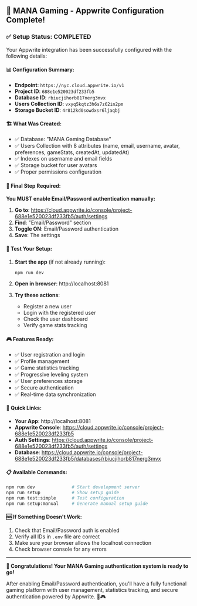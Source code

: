 ## 🎉 MANA Gaming - Appwrite Configuration Complete!

### ✅ **Setup Status: COMPLETED**

Your Appwrite integration has been successfully configured with the following details:

#### 📊 **Configuration Summary:**
- **Endpoint**: `https://nyc.cloud.appwrite.io/v1`
- **Project ID**: `688e1e520023df233fb5`
- **Database ID**: `rbiucjihorb817nerg3mvx`
- **Users Collection ID**: `vxyq5kqtz3h6s7z62in2pm`
- **Storage Bucket ID**: `4r812kd0sowdxsr6ljaqbj`

#### 🏗️ **What Was Created:**
- ✅ Database: "MANA Gaming Database"
- ✅ Users Collection with 8 attributes (name, email, username, avatar, preferences, gameStats, createdAt, updatedAt)
- ✅ Indexes on username and email fields
- ✅ Storage bucket for user avatars
- ✅ Proper permissions configuration

#### 🚨 **Final Step Required:**
**You MUST enable Email/Password authentication manually:**

1. **Go to**: https://cloud.appwrite.io/console/project-688e1e520023df233fb5/auth/settings
2. **Find**: "Email/Password" section
3. **Toggle ON**: Email/Password authentication
4. **Save**: The settings

#### 🧪 **Test Your Setup:**

1. **Start the app** (if not already running):
   ```bash
   npm run dev
   ```

2. **Open in browser**: http://localhost:8081

3. **Try these actions**:
   - Register a new user
   - Login with the registered user
   - Check the user dashboard
   - Verify game stats tracking

#### 🎮 **Features Ready:**
- ✅ User registration and login
- ✅ Profile management
- ✅ Game statistics tracking
- ✅ Progressive leveling system
- ✅ User preferences storage
- ✅ Secure authentication
- ✅ Real-time data synchronization

#### 🔗 **Quick Links:**
- **Your App**: http://localhost:8081
- **Appwrite Console**: https://cloud.appwrite.io/console/project-688e1e520023df233fb5
- **Auth Settings**: https://cloud.appwrite.io/console/project-688e1e520023df233fb5/auth/settings
- **Database**: https://cloud.appwrite.io/console/project-688e1e520023df233fb5/databases/rbiucjihorb817nerg3mvx

#### 📋 **Available Commands:**
```bash
npm run dev              # Start development server
npm run setup            # Show setup guide
npm run test:simple      # Test configuration
npm run setup:manual     # Generate manual setup guide
```

#### 🆘 **If Something Doesn't Work:**
1. Check that Email/Password auth is enabled
2. Verify all IDs in `.env` file are correct
3. Make sure your browser allows the localhost connection
4. Check browser console for any errors

---

**🎊 Congratulations! Your MANA Gaming authentication system is ready to go!**

After enabling Email/Password authentication, you'll have a fully functional gaming platform with user management, statistics tracking, and secure authentication powered by Appwrite. 🚀🎮
